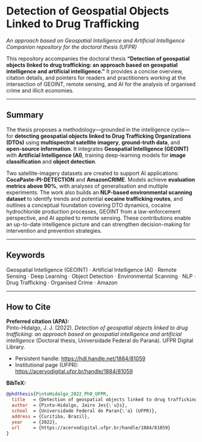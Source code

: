 # Detection of Geospatial Objects Linked to Drug Trafficking
*An approach based on Geospatial Intelligence and Artificial Intelligence*  
*Companion repository for the doctoral thesis (UFPR)*

This repository accompanies the doctoral thesis **“Detection of geospatial objects linked to drug trafficking: an approach based on geospatial intelligence and artificial intelligence.”** It provides a concise overview, citation details, and pointers for readers and practitioners working at the intersection of GEOINT, remote sensing, and AI for the analysis of organised crime and illicit economies.

---

## Summary
The thesis proposes a methodology—grounded in the intelligence cycle—for **detecting geospatial objects linked to Drug Trafficking Organizations (DTOs)** using **multispectral satellite imagery**, **ground-truth data**, and **open-source information**. It integrates **Geospatial Intelligence (GEOINT)** with **Artificial Intelligence (AI)**, training deep-learning models for **image classification** and **object detection**.

Two satellite-imagery datasets are created to support AI applications: **CocaPaste-PI-DETECTION** and **AmazonCRIME**. Models achieve **evaluation metrics above 90%**, with analyses of generalisation and multiple experiments. The work also builds an **NLP-based environmental scanning dataset** to identify trends and potential **cocaine trafficking routes**, and outlines a conceptual foundation covering DTO dynamics, cocaine hydrochloride production processes, GEOINT from a law-enforcement perspective, and AI applied to remote sensing. These contributions enable an up-to-date intelligence picture and can strengthen decision-making for intervention and prevention strategies.

---

## Keywords
Geospatial Intelligence (GEOINT) · Artificial Intelligence (AI) · Remote Sensing · Deep Learning · Object Detection · Environmental Scanning · NLP · Drug Trafficking · Organised Crime · Amazon

---

## How to Cite
**Preferred citation (APA):**  
Pinto-Hidalgo, J. J. (2022). *Detection of geospatial objects linked to drug trafficking: an approach based on geospatial intelligence and artificial intelligence* (Doctoral thesis, Universidade Federal do Paraná). UFPR Digital Library.

- Persistent handle: https://hdl.handle.net/1884/81059  
- Institutional page (UFPR): https://acervodigital.ufpr.br/handle/1884/81059

**BibTeX:**
```bibtex
@phdthesis{PintoHidalgo_2022_PhD_UFPR,
  title   = {Detection of geospatial objects linked to drug trafficking: an approach based on geospatial intelligence and artificial intelligence},
  author  = {Pinto-Hidalgo, Jairo Jes{\'u}s},
  school  = {Universidade Federal do Paran{\'a} (UFPR)},
  address = {Curitiba, Brazil},
  year    = {2022},
  url     = {https://acervodigital.ufpr.br/handle/1884/81059}
}
